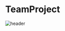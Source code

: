 # TeamProject

![header](https://capsule-render.vercel.app/api?type=Venom&color=0:EEFF00,100:a82da8&animation=twinkling&height=300&section=header&text=team%20project&fontSize=90)
